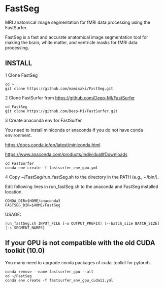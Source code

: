 # FastSeg
MRI anatomical image segmentation for fMRI data processing using the FastSurfer.

FastSeg is a fast and accurate anatomical image segmentation tool for making the brain, white matter, and ventricle masks for fMRI data processing.

## INSTALL

1 Clone FastSeg
```
cd ~
git clone https://github.com/mamisaki/FastSeg.git
```

2 Clone FastSurfer from https://github.com/Deep-MI/FastSurfer
```
cd FastSeg
git clone https://github.com/Deep-MI/FastSurfer.git
```

3 Create anaconda env for FastSurfer

You need to install miniconda or anaconda if you do not have conda environment.

https://docs.conda.io/en/latest/miniconda.html

https://www.anaconda.com/products/individual#Downloads

```
cd FastSurfer
conda env create -f fastsurfer_env_gpu.yml
```

4 Copy ~/FastSeg/run_fastSeg.sh to the directory in the PATH (e.g., ~/bin/).

Edit following lines in run_fastSeg.sh to the anaconda and FastSeg installed location.
```
CONDA_DIR=$HOME/anaconda3
FASTSEG_DIR=$HOME/FastSeg
```

USAGE:
```
run_fastSeg.sh INPUT_FILE [-o OUTPUT_PREFIX] [--batch_size BATCH_SIZE] [-s SEGMENT_NAMES]
```

## If your GPU is not compatible with the old CUDA toolkit (10.0)
You many need to upgrade conda packages of cuda-toolkit for pytorch.
```
conda remove --name fastsurfer_gpu --all
cd ~/FastSeg
conda env create -f fastsurfer_env_gpu_cuda11.yml
```
